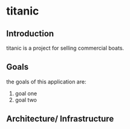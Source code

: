 # titanic

## Introduction

titanic is a project for selling commercial boats. 

## Goals 

the goals of this application are: 

1. goal one 
2. goal two

## Architecture/ Infrastructure

